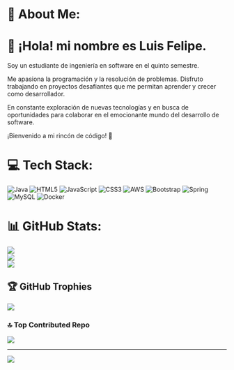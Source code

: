 # 💫 About Me:
# 👋 ¡Hola! mi nombre es Luis Felipe.
Soy un estudiante de ingeniería en software en el quinto semestre. 

Me apasiona la programación y la resolución de problemas. Disfruto trabajando en proyectos desafiantes que me permitan aprender y crecer como desarrollador. 

En constante exploración de nuevas tecnologías y en busca de oportunidades para colaborar en el emocionante mundo del desarrollo de software.

¡Bienvenido a mi rincón de código! 🚀

# 💻 Tech Stack:
![Java](https://img.shields.io/badge/java-%23ED8B00.svg?style=flat&logo=openjdk&logoColor=white) ![HTML5](https://img.shields.io/badge/html5-%23E34F26.svg?style=flat&logo=html5&logoColor=white) ![JavaScript](https://img.shields.io/badge/javascript-%23323330.svg?style=flat&logo=javascript&logoColor=%23F7DF1E) ![CSS3](https://img.shields.io/badge/css3-%231572B6.svg?style=flat&logo=css3&logoColor=white) ![AWS](https://img.shields.io/badge/AWS-%23FF9900.svg?style=flat&logo=amazon-aws&logoColor=white) ![Bootstrap](https://img.shields.io/badge/bootstrap-%238511FA.svg?style=flat&logo=bootstrap&logoColor=white) ![Spring](https://img.shields.io/badge/spring-%236DB33F.svg?style=flat&logo=spring&logoColor=white) ![MySQL](https://img.shields.io/badge/mysql-%2300000f.svg?style=flat&logo=mysql&logoColor=white)
![Docker](https://img.shields.io/badge/docker-%230db7ed.svg?style=flat&logo=docker&logoColor=white)
# 📊 GitHub Stats:
![](https://github-readme-stats.vercel.app/api?username=SotoDev-2901&theme=radical&hide_border=false&include_all_commits=true&count_private=true)<br/>
![](https://github-readme-streak-stats.herokuapp.com/?user=SotoDev-2901&theme=radical&hide_border=false)<br/>
![](https://github-readme-stats.vercel.app/api/top-langs/?username=SotoDev-2901&theme=radical&hide_border=false&include_all_commits=true&count_private=true&layout=compact)

## 🏆 GitHub Trophies
![](https://github-profile-trophy.vercel.app/?username=SotoDev-2901&theme=radical&no-frame=false&no-bg=false&margin-w=4)

### 🔝 Top Contributed Repo
![](https://github-contributor-stats.vercel.app/api?username=SotoDev-2901&limit=5&theme=radical&combine_all_yearly_contributions=true)

---
[![](https://visitcount.itsvg.in/api?id=SotoDev-2901&icon=2&color=1)](https://visitcount.itsvg.in)

<!-- Proudly created with GPRM ( https://gprm.itsvg.in ) -->
